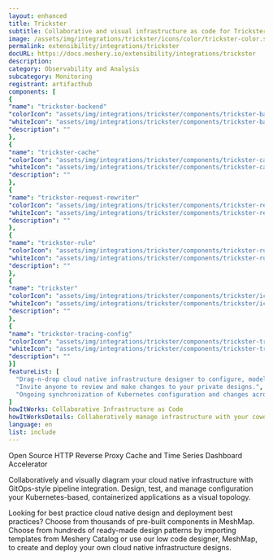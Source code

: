 ```yaml
---
layout: enhanced
title: Trickster
subtitle: Collaborative and visual infrastructure as code for Trickster
image: /assets/img/integrations/trickster/icons/color/trickster-color.svg
permalink: extensibility/integrations/trickster
docURL: https://docs.meshery.io/extensibility/integrations/trickster
description: 
category: Observability and Analysis
subcategory: Monitoring
registrant: artifacthub
components: [
{
"name": "trickster-backend"
"colorIcon": "assets/img/integrations/trickster/components/trickster-backend/icons/color/trickster-backend-color.svg"
"whiteIcon": "assets/img/integrations/trickster/components/trickster-backend/icons/white/trickster-backend-white.svg"
"description": ""
},
{
"name": "trickster-cache"
"colorIcon": "assets/img/integrations/trickster/components/trickster-cache/icons/color/trickster-cache-color.svg"
"whiteIcon": "assets/img/integrations/trickster/components/trickster-cache/icons/white/trickster-cache-white.svg"
"description": ""
},
{
"name": "trickster-request-rewriter"
"colorIcon": "assets/img/integrations/trickster/components/trickster-request-rewriter/icons/color/trickster-request-rewriter-color.svg"
"whiteIcon": "assets/img/integrations/trickster/components/trickster-request-rewriter/icons/white/trickster-request-rewriter-white.svg"
"description": ""
},
{
"name": "trickster-rule"
"colorIcon": "assets/img/integrations/trickster/components/trickster-rule/icons/color/trickster-rule-color.svg"
"whiteIcon": "assets/img/integrations/trickster/components/trickster-rule/icons/white/trickster-rule-white.svg"
"description": ""
},
{
"name": "trickster"
"colorIcon": "assets/img/integrations/trickster/components/trickster/icons/color/trickster-color.svg"
"whiteIcon": "assets/img/integrations/trickster/components/trickster/icons/white/trickster-white.svg"
"description": ""
},
{
"name": "trickster-tracing-config"
"colorIcon": "assets/img/integrations/trickster/components/trickster-tracing-config/icons/color/trickster-tracing-config-color.svg"
"whiteIcon": "assets/img/integrations/trickster/components/trickster-tracing-config/icons/white/trickster-tracing-config-white.svg"
"description": ""
}]
featureList: [
  "Drag-n-drop cloud native infrastructure designer to configure, model, and deploy your workloads.",
  "Invite anyone to review and make changes to your private designs.",
  "Ongoing synchronization of Kubernetes configuration and changes across any number of clusters."
]
howItWorks: Collaborative Infrastructure as Code
howItWorksDetails: Collaboratively manage infrastructure with your coworkers synchronously sharing the same designs.
language: en
list: include
---
```

<p>
Open Source HTTP Reverse Proxy Cache and Time Series Dashboard Accelerator
</p>
<p>
    Collaboratively and visually diagram your cloud native infrastructure with GitOps-style pipeline integration. Design, test, and manage configuration your Kubernetes-based, containerized applications as a visual topology.
</p>
<p>
    Looking for best practice cloud native design and deployment best practices? Choose from thousands of pre-built components in MeshMap. Choose from hundreds of ready-made design patterns by importing templates from Meshery Catalog or use our low code designer, MeshMap, to create and deploy your own cloud native infrastructure designs.
</p>
